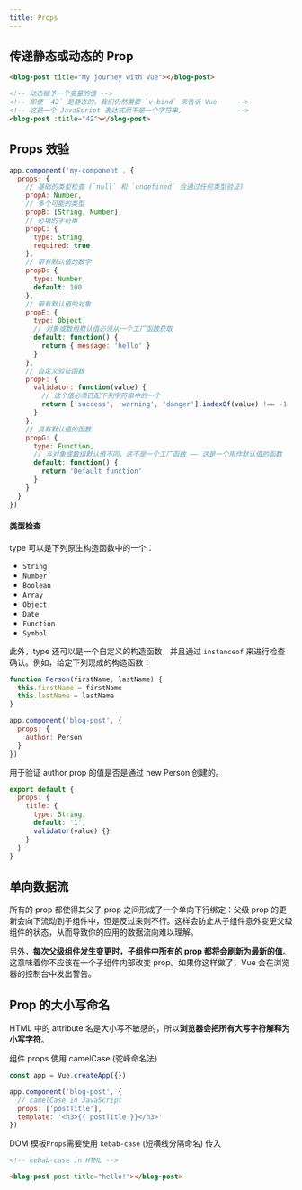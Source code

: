 ```yaml
---
title: Props
---
```


## 传递静态或动态的 Prop

```html
<blog-post title="My journey with Vue"></blog-post>

<!-- 动态赋予一个变量的值 -->
<!-- 即便 `42` 是静态的，我们仍然需要 `v-bind` 来告诉 Vue     -->
<!-- 这是一个 JavaScript 表达式而不是一个字符串。             -->
<blog-post :title="42"></blog-post>
```

## Props 效验

```js
app.component('my-component', {
  props: {
    // 基础的类型检查 (`null` 和 `undefined` 会通过任何类型验证)
    propA: Number,
    // 多个可能的类型
    propB: [String, Number],
    // 必填的字符串
    propC: {
      type: String,
      required: true
    },
    // 带有默认值的数字
    propD: {
      type: Number,
      default: 100
    },
    // 带有默认值的对象
    propE: {
      type: Object,
      // 对象或数组默认值必须从一个工厂函数获取
      default: function() {
        return { message: 'hello' }
      }
    },
    // 自定义验证函数
    propF: {
      validator: function(value) {
        // 这个值必须匹配下列字符串中的一个
        return ['success', 'warning', 'danger'].indexOf(value) !== -1
      }
    },
    // 具有默认值的函数
    propG: {
      type: Function,
      // 与对象或数组默认值不同，这不是一个工厂函数 —— 这是一个用作默认值的函数
      default: function() {
        return 'Default function'
      }
    }
  }
})
```

#### 类型检查

type 可以是下列原生构造函数中的一个：

- `String`
- `Number`
- `Boolean`
- `Array`
- `Object`
- `Date`
- `Function`
- `Symbol`

此外，type 还可以是一个自定义的构造函数，并且通过 `instanceof` 来进行检查确认。例如，给定下列现成的构造函数：

```js
function Person(firstName, lastName) {
  this.firstName = firstName
  this.lastName = lastName
}

app.component('blog-post', {
  props: {
    author: Person
  }
})
```

用于验证 author prop 的值是否是通过 new Person 创建的。

```js
export default {
  props: {
    title: {
      type: String,
      default: '1',
      validator(value) {}
    }
  }
}
```

## 单向数据流

所有的 prop 都使得其父子 prop 之间形成了一个单向下行绑定：父级 prop 的更新会向下流动到子组件中，但是反过来则不行。这样会防止从子组件意外变更父级组件的状态，从而导致你的应用的数据流向难以理解。

另外，**每次父级组件发生变更时，子组件中所有的 prop 都将会刷新为最新的值**。这意味着你不应该在一个子组件内部改变 prop。如果你这样做了，Vue 会在浏览器的控制台中发出警告。

## Prop 的大小写命名

HTML 中的 attribute 名是大小写不敏感的，所以**浏览器会把所有大写字符解释为小写字符**。

组件 props 使用 camelCase (驼峰命名法)

```js
const app = Vue.createApp({})

app.component('blog-post', {
  // camelCase in JavaScript
  props: ['postTitle'],
  template: '<h3>{{ postTitle }}</h3>'
})
```

DOM 模板`Props`需要使用 `kebab-case` (短横线分隔命名) 传入

```html
<!-- kebab-case in HTML -->

<blog-post post-title="hello!"></blog-post>
```
